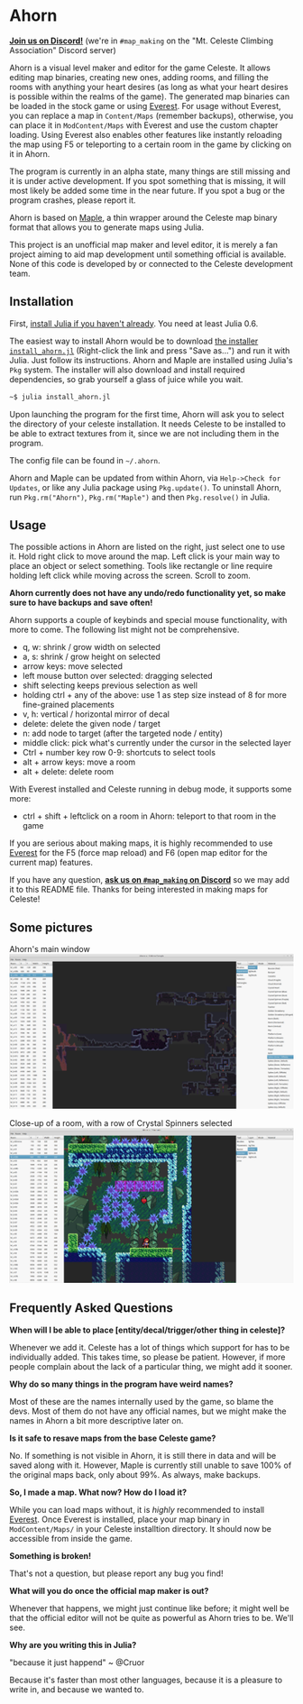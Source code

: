 # Ahorn

[**Join us on Discord!**](https://discord.gg/Wtjf4Pb) (we're in `#map_making` on the "Mt. Celeste Climbing Association" Discord server)

Ahorn is a visual level maker and editor for the game Celeste. It allows editing map binaries, creating new ones, adding rooms, and filling the rooms with anything your heart desires (as long as what your heart desires is possible within the realms of the game). The generated map binaries can be loaded in the stock game or using [Everest](https://github.com/EverestAPI/Everest). For usage without Everest, you can replace a map in `Content/Maps` (remember backups), otherwise, you can place it in `ModContent/Maps` with Everest and use the custom chapter loading. Using Everest also enables other features like instantly reloading the map using F5 or teleporting to a certain room in the game by clicking on it in Ahorn.

The program is currently in an alpha state, many things are still missing and it is under active development. If you spot something that is missing, it will most likely be added some time in the near future. If you spot a bug or the program crashes, please report it.

Ahorn is based on [Maple](https://github.com/CelestialCartographers/Maple), a thin wrapper around the Celeste map binary format that allows you to generate maps using Julia.

This project is an unofficial map maker and level editor, it is merely a fan project aiming to aid map development until something official is available. None of this code is developed by or connected to the Celeste development team.

## Installation
First, [install Julia if you haven't already](https://julialang.org/downloads/). You need at least Julia 0.6.

The easiest way to install Ahorn would be to download [the installer `install_ahorn.jl`](https://raw.githubusercontent.com/CelestialCartographers/Ahorn/master/install_ahorn.jl) (Right-click the link and press "Save as...") and run it with Julia. Just follow its instructions. Ahorn and Maple are installed using Julia's `Pkg` system. The installer will also download and install required dependencies, so grab yourself a glass of juice while you wait.
```sh
~$ julia install_ahorn.jl
```
Upon launching the program for the first time, Ahorn will ask you to select the directory of your celeste installation. It needs Celeste to be installed to be able to extract textures from it, since we are not including them in the program.

The config file can be found in `~/.ahorn`.

Ahorn and Maple can be updated from within Ahorn, via `Help->Check for Updates`, or like any Julia package using `Pkg.update()`. To uninstall Ahorn, run `Pkg.rm("Ahorn")`, `Pkg.rm("Maple")` and then `Pkg.resolve()` in Julia.

## Usage
The possible actions in Ahorn are listed on the right, just select one to use it.
Hold right click to move around the map. Left click is your main way to place an object or select something. Tools like rectangle or line require holding left click while moving across the screen. Scroll to zoom.

**Ahorn currently does not have any undo/redo functionality yet, so make sure to have backups and save often!**

Ahorn supports a couple of keybinds and special mouse functionality, with more to come. The following list might not be comprehensive.
 - q, w: shrink / grow width on selected
 - a, s: shrink / grow height on selected
 - arrow keys: move selected
 - left mouse button over selected: dragging selected
 - shift selecting keeps previous selection as well
 - holding ctrl + any of the above: use 1 as step size instead of 8 for more fine-grained placements
 - v, h: vertical / horizontal mirror of decal
 - delete: delete the given node / target
 - n: add node to target (after the targeted node / entity)
 - middle click: pick what's currently under the cursor in the selected layer
 - Ctrl + number key row 0-9: shortcuts to select tools
 - alt + arrow keys: move a room
 - alt + delete: delete room

 With Everest installed and Celeste running in debug mode, it supports some more:
 - ctrl + shift + leftclick on a room in Ahorn: teleport to that room in the game

If you are serious about making maps, it is highly recommended to use [Everest](https://github.com/EverestAPI/Everest) for the F5 (force map reload) and F6 (open map editor for the current map) features.

If you have any question, [**ask us on `#map_making` on Discord**](https://discord.gg/Wtjf4Pb) so we may add it to this README file. Thanks for being interested in making maps for Celeste!

## Some pictures

Ahorn's main window
![The main window](docs/examples/example1.png)

Close-up of a room, with a row of Crystal Spinners selected
![Showing selections](docs/examples/example2.png)

## Frequently Asked Questions

**When will I be able to place [entity/decal/trigger/other thing in celeste]?**

Whenever we add it. Celeste has a lot of things which support for has to be individually added. This takes time, so please be patient. However, if more people complain about the lack of a particular thing, we might add it sooner.

**Why do so many things in the program have weird names?**

Most of these are the names internally used by the game, so blame the devs. Most of them do not have any official names, but we might make the names in Ahorn a bit more descriptive later on.

**Is it safe to resave maps from the base Celeste game?**

No. If something is not visible in Ahorn, it is still there in data and will be saved along with it. However, Maple is currently still unable to save 100% of the original maps back, only about 99%. As always, make backups.

**So, I made a map. What now? How do I load it?**

While you can load maps without, it is _highly_ recommended to install [Everest](https://github.com/EverestAPI/Everest). Once Everest is installed, place your map binary in `ModContent/Maps/` in your Celeste installtion directory. It should now be accessible from inside the game.

**Something is broken!**

That's not a question, but please report any bug you find!

**What will you do once the official map maker is out?**

Whenever that happens, we might just continue like before; it might well be that the official editor will not be quite as powerful as Ahorn tries to be. We'll see.

**Why are you writing this in Julia?**

"because it just happend" ~ @Cruor

Because it's faster than most other languages, because it is a pleasure to write in, and because we wanted to.

